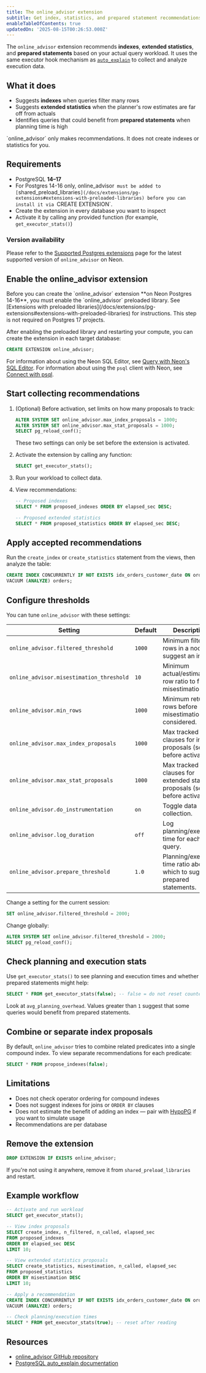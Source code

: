 ```yaml
---
title: The online_advisor extension
subtitle: Get index, statistics, and prepared statement recommendations based on your query workload
enableTableOfContents: true
updatedOn: '2025-08-15T00:26:53.000Z'
---
```


The `online_advisor` extension recommends **indexes**, **extended statistics**, and **prepared statements** based on your actual query workload. It uses the same executor hook mechanism as [`auto_explain`](https://www.postgresql.org/docs/current/auto-explain.html) to collect and analyze execution data.

<CTA />

## What it does

- Suggests **indexes** when queries filter many rows
- Suggests **extended statistics** when the planner's row estimates are far off from actuals
- Identifies queries that could benefit from **prepared statements** when planning time is high

<Admonition type="note">
`online_advisor` only makes recommendations. It does not create indexes or statistics for you.
</Admonition>

## Requirements

- PostgreSQL **14–17**
- For Postgres 14-16 only, online_advisor` must be added to [`shared_preload_libraries`](/docs/extensions/pg-extensions#extensions-with-preloaded-libraries) before you can install it via `CREATE EXTENSION`. 
- Create the extension in every database you want to inspect
- Activate it by calling any provided function (for example, `get_executor_stats()`)

### Version availability

Please refer to the [Supported Postgres extensions](/docs/extensions/pg-extensions) page for the latest supported version of `online_advisor` on Neon.

## Enable the online_advisor extension

<Admonition type="important">
Before you can create the `online_advisor` extension **on Neon Postgres 14-16**, you must enable the `online_advisor` preloaded library. See [Extensions with preloaded libraries](/docs/extensions/pg-extensions#extensions-with-preloaded-libraries) for instructions. This step is not required on Postgres 17 projects.
</Admonition>

After enabling the preloaded library and restarting your compute, you can create the extension in each target database:

```sql
CREATE EXTENSION online_advisor;
```

For information about using the Neon SQL Editor, see [Query with Neon's SQL Editor](/docs/get-started/query-with-neon-sql-editor). For information about using the `psql` client with Neon, see [Connect with psql](/docs/connect/query-with-psql-editor).

## Start collecting recommendations

1. (Optional) Before activation, set limits on how many proposals to track:

   ```sql
   ALTER SYSTEM SET online_advisor.max_index_proposals = 1000;
   ALTER SYSTEM SET online_advisor.max_stat_proposals = 1000;
   SELECT pg_reload_conf();
   ```

   These two settings can only be set before the extension is activated.

2. Activate the extension by calling any function:

   ```sql
   SELECT get_executor_stats();
   ```

3. Run your workload to collect data.

4. View recommendations:

   ```sql
   -- Proposed indexes
   SELECT * FROM proposed_indexes ORDER BY elapsed_sec DESC;

   -- Proposed extended statistics
   SELECT * FROM proposed_statistics ORDER BY elapsed_sec DESC;
   ```

## Apply accepted recommendations

Run the `create_index` or `create_statistics` statement from the views, then analyze the table:

```sql
CREATE INDEX CONCURRENTLY IF NOT EXISTS idx_orders_customer_date ON orders(customer_id, order_date);
VACUUM (ANALYZE) orders;
```

## Configure thresholds

You can tune `online_advisor` with these settings:

| Setting                                  | Default | Description                                                                    |
| ---------------------------------------- | ------- | ------------------------------------------------------------------------------ |
| `online_advisor.filtered_threshold`      | `1000`  | Minimum filtered rows in a node to suggest an index.                           |
| `online_advisor.misestimation_threshold` | `10`    | Minimum actual/estimated row ratio to flag misestimation.                      |
| `online_advisor.min_rows`                | `1000`  | Minimum returned rows before misestimation is considered.                      |
| `online_advisor.max_index_proposals`     | `1000`  | Max tracked clauses for index proposals (set before activation).               |
| `online_advisor.max_stat_proposals`      | `1000`  | Max tracked clauses for extended statistics proposals (set before activation). |
| `online_advisor.do_instrumentation`      | `on`    | Toggle data collection.                                                        |
| `online_advisor.log_duration`            | `off`   | Log planning/execution time for each query.                                    |
| `online_advisor.prepare_threshold`       | `1.0`   | Planning/execution time ratio above which to suggest prepared statements.      |

Change a setting for the current session:

```sql
SET online_advisor.filtered_threshold = 2000;
```

Change globally:

```sql
ALTER SYSTEM SET online_advisor.filtered_threshold = 2000;
SELECT pg_reload_conf();
```

## Check planning and execution stats

Use `get_executor_stats()` to see planning and execution times and whether prepared statements might help:

```sql
SELECT * FROM get_executor_stats(false); -- false = do not reset counters
```

Look at `avg_planning_overhead`. Values greater than `1` suggest that some queries would benefit from prepared statements.

## Combine or separate index proposals

By default, `online_advisor` tries to combine related predicates into a single compound index. To view separate recommendations for each predicate:

```sql
SELECT * FROM propose_indexes(false);
```

## Limitations

- Does not check operator ordering for compound indexes
- Does not suggest indexes for joins or `ORDER BY` clauses
- Does not estimate the benefit of adding an index — pair with [HypoPG](https://github.com/HypoPG/hypopg#) if you want to simulate usage
- Recommendations are per database

## Remove the extension

```sql
DROP EXTENSION IF EXISTS online_advisor;
```

If you're not using it anywhere, remove it from `shared_preload_libraries` and restart.

## Example workflow

```sql
-- Activate and run workload
SELECT get_executor_stats();

-- View index proposals
SELECT create_index, n_filtered, n_called, elapsed_sec
FROM proposed_indexes
ORDER BY elapsed_sec DESC
LIMIT 10;

-- View extended statistics proposals
SELECT create_statistics, misestimation, n_called, elapsed_sec
FROM proposed_statistics
ORDER BY misestimation DESC
LIMIT 10;

-- Apply a recommendation
CREATE INDEX CONCURRENTLY IF NOT EXISTS idx_orders_customer_date ON orders(customer_id, order_date);
VACUUM (ANALYZE) orders;

-- Check planning/execution times
SELECT * FROM get_executor_stats(true); -- reset after reading
```

## Resources

- [online_advisor GitHub repository](https://github.com/knizhnik/online_advisor)
- [PostgreSQL auto_explain documentation](https://www.postgresql.org/docs/current/auto-explain.html)
